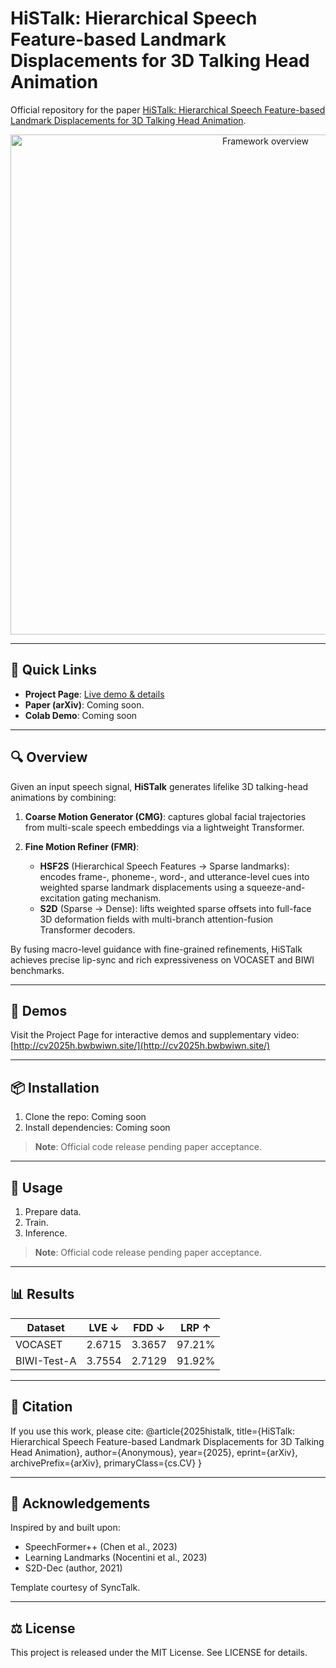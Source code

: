 # HiSTalk: Hierarchical Speech Feature-based Landmark Displacements for 3D Talking Head Animation

Official repository for the paper [HiSTalk: Hierarchical Speech Feature-based Landmark Displacements for 3D Talking Head Animation](https://anonymous.4open.science/r/HiSAAAI-3212).

<p align="center">
  <a href="http://cv2025h.bwbwiwn.site/">
    <img src="https://raw.githubusercontent.com/wangryhen/HiSTalk_Anonymous/main/paper_images/framework.png" alt="Framework overview" width="800"/>
  </a>
</p>

---

## 🔗 Quick Links

* **Project Page**: [Live demo & details](http://cv2025h.bwbwiwn.site/)
* **Paper (arXiv)**: Coming soon.
* **Colab Demo**: Coming soon

---

## 🔍 Overview

Given an input speech signal, **HiSTalk** generates lifelike 3D talking-head animations by combining:

1. **Coarse Motion Generator (CMG)**: captures global facial trajectories from multi-scale speech embeddings via a lightweight Transformer.
2. **Fine Motion Refiner (FMR)**:

   * **HSF2S** (Hierarchical Speech Features → Sparse landmarks): encodes frame-, phoneme-, word-, and utterance-level cues into weighted sparse landmark displacements using a squeeze-and-excitation gating mechanism.
   * **S2D** (Sparse → Dense): lifts weighted sparse offsets into full-face 3D deformation fields with multi-branch attention-fusion Transformer decoders.

By fusing macro-level guidance with fine-grained refinements, HiSTalk achieves precise lip-sync and rich expressiveness on VOCASET and BIWI benchmarks.

---

## 🎥 Demos

Visit the Project Page for interactive demos and supplementary video: [http://cv2025h.bwbwiwn.site/](http://cv2025h.bwbwiwn.site/)

---

## 📦 Installation

1. Clone the repo:
    Coming soon
2. Install dependencies:
   Coming soon

> **Note**: Official code release pending paper acceptance.

---

## 🚀 Usage

1. Prepare data.
2. Train.
3. Inference.
> **Note**: Official code release pending paper acceptance.
---

## 📊 Results

| Dataset     | LVE ↓  | FDD ↓  | LRP ↑  |
| ----------- | ------ | ------ | ------ |
| VOCASET     | 2.6715 | 3.3657 | 97.21% |
| BIWI-Test-A | 3.7554 | 2.7129 | 91.92% |

---

## 📖 Citation

If you use this work, please cite:
@article{2025histalk,
title={HiSTalk: Hierarchical Speech Feature-based Landmark Displacements for 3D Talking Head Animation},
author={Anonymous},
year={2025},
eprint={arXiv},
archivePrefix={arXiv},
primaryClass={cs.CV}
}

---

## 🙏 Acknowledgements

Inspired by and built upon:

* SpeechFormer++ (Chen et al., 2023)
* Learning Landmarks (Nocentini et al., 2023)
* S2D-Dec (author, 2021)

Template courtesy of SyncTalk.

---

## ⚖️ License

This project is released under the MIT License. See LICENSE for details.
